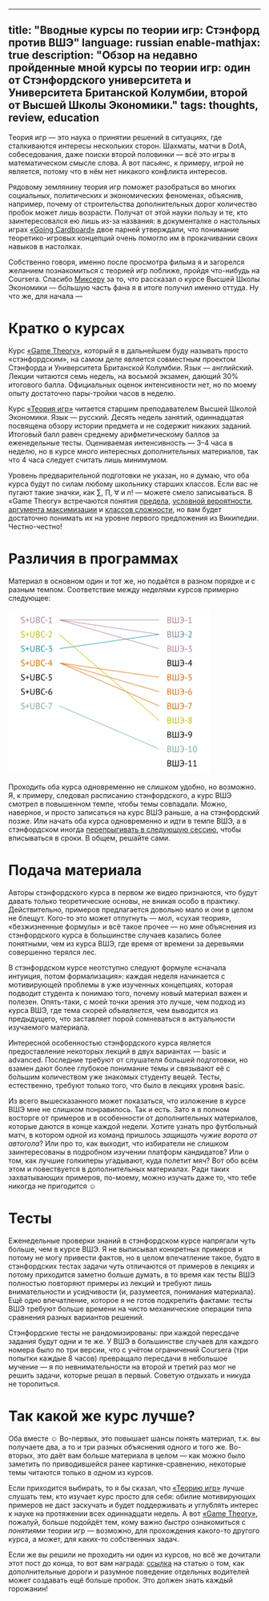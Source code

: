 ----
title: "Вводные курсы по теории игр: Стэнфорд против ВШЭ"
language: russian
enable-mathjax: true
description: "Обзор на недавно пройденные мной курсы по теории игр: один от
    Стэнфордского университета и Университета Британской Колумбии, второй от
    Высшей Школы Экономики."
tags: thoughts, review, education
----

Теория игр — это наука о принятии решений в ситуациях, где сталкиваются интересы
нескольких сторон. Шахматы, матчи в DotA, собеседования, даже поиски второй
половинки — всё это игры в математическом смысле слова. А вот пасьянс,
к примеру, игрой не является, потому что в нём нет никакого конфликта интересов.

Рядовому землянину теория игр поможет разобраться во многих социальных,
политических и экономических феноменах, объяснив, например, почему от
строительства дополнительных дорог количество пробок может лишь возрасти.
Получат от этой науки пользу и те, кто заинтересовался ею лишь из-за названия:
в документалке о настольных играх [«Going Cardboard»][going-cardboard] двое
парней утверждали, что понимание теоретико-игровых концепций очень помогло им
в прокачивании своих навыков в настолках.

Собственно говоря, именно после просмотра фильма я и загорелся желанием
познакомиться с теорией игр поближе, пройдя что-нибудь на Coursera. Спасибо
[Миксеру][rexim] за то, что рассказал о курсе Высшей Школы Экономики — бо́льшую
часть фана я в итоге получил именно оттуда. Ну что же, для начала —

# Кратко о курсах

Курс [«Game Theory»][game-theory-stanford], который я в дальнейшем буду называть
просто «стэнфордским», на самом деле является совместным проектом Стэнфорда
и Университета Британской Колумбии. Язык — английский. Лекции читаются семь
недель, на восьмой экзамен, дающий 30% итогового балла. Официальных оценок
интенсивности нет, но по моему опыту достаточно пары-тройки часов в неделю.

Курс [«Теория игр»][game-theory-hse] читается старшим преподавателем Высшей
Школой Экономики. Язык — русский. Десять недель занятий, одиннадцатая посвящена
обзору истории предмета и не содержит никаких заданий. Итоговый балл равен
среднему арифметическому баллов за еженедельные тесты. Оцениваемая
интенсивность — 3–4 часа в неделю, но в курсе много интересных дополнительных
материалов, так что 4 часа следует считать лишь минимумом.

Уровень предварительной подготовки не указан, но я думаю, что оба курса будут по
силам любому школьнику старших классов. Если вас не пугают такие значки, как
$\sum$, $\prod$, $\forall$ и $n!$ — можете смело записываться. В «Game Theory»
встречаются понятия [предела][wru-limit], [условной
вероятности][wru-conditional-probability], [аргумента максимизации][wru-argmax]
и [классов сложности][wru-np-complexity], но вам будет достаточно понимать их на
уровне первого предложения из Википедии. Честно-честно!

# Различия в программах

Материал в основном один и тот же, но подаётся в разном порядке и с разным
темпом. Соответствие между неделями курсов примерно следующее:

<div class="center">
<img src="/images/introductory-game-theory-courses-stanford-vs-hse-schedules.svg"
    width="402px" height="329px"
    alt="Сравнение расписаний курсов Стэнфорда и ВШЭ"
    class="bleed" />
</div>

Проходить оба курса одновременно не слишком удобно, но возможно. Я, к примеру,
следовал расписанию стэнфордского, а курс ВШЭ смотрел в повышенном темпе, чтобы
темы совпадали. Можно, наверное, и просто записаться на курс ВШЭ раньше, а на
стэнфордский позже. Или начать оба курса одновременно и идти в темпе ВШЭ,
а в стэнфордском иногда [перепрыгивать в следующую
сессию][coursera-switch-session], чтобы вписываться в сроки. В общем, решайте
сами.

# Подача материала

Авторы стэнфордского курса в первом же видео признаются, что будут давать только
теоретические основы, не вникая особо в практику. Действительно, примеров
предлагается довольно мало и они в целом не блещут. Кого-то это может
отпугнуть — мол, «сухая теория», «безжизненные формулы» и всё такое прочее — но
мне объяснения из стэнфордского курса в большинстве случаев казались более
понятными, чем из курса ВШЭ, где время от времени за деревьями совершенно
терялся лес.

В стэнфордском курсе неотступно следуют формуле «сначала интуиция, потом
формализация»: каждая неделя начинается с мотивирующей проблемы в уже изученных
концепциях, которая подводит студента к понимаю того, почему новый материал
важен и полезен. Опять-таки, с моей точки зрения это лучше, чем подход из курса
ВШЭ, где тема скорей *объявляется*, чем выводится из предыдущего, что заставляет
порой сомневаться в актуальности изучаемого материала.

Интересной особенностью стэнфордского курса является предоставление некоторых
лекций в двух вариантах — basic и advanced. Последние требуют от слушателя
большей подготовки, но взамен дают более глубокое понимание темы и связывают её
с бо́льшим количеством уже знакомых студенту вещей. Тесты, естественно, требуют
только того, что было в лекциях уровня basic.

Из всего вышесказанного может показаться, что изложение в курсе ВШЭ мне не
слишком понравилось. Так и есть. Зато я в полном восторге от примеров
и в особенности от дополнительных материалов, которые даются в конце каждой
недели. Хотите узнать про футбольный матч, в котором одной из команд пришлось
*защищать чужие ворота от автогола*? Или про то, как выходит, что избиратели не
слишком заинтересованы в подробном изучении платформ кандидатов? Или о том, как
лучшие голкиперы угадывают, куда полетит мяч? Вот обо всём этом и повествуется
в дополнительных материалах. Ради таких захватывающих примеров, по-моему, можно
изучать даже то, что тебе никогда не пригодится ☺

# Тесты

Еженедельные проверки знаний в стэнфордском курсе напрягали чуть больше, чем
в курсе ВШЭ. Я не выписывал конкретных примеров и потому не могу привести
фактов, но в целом впечатление такое, будто в стэнфордских тестах задачи чуть
отличаются от примеров в лекциях и потому приходится заметно больше думать, в то
время как тесты ВШЭ полностью повторяют примеры из лекций и требуют лишь
внимательности и усидчивости (и, разумеется, понимания материала). Ещё одно
впечатление, которое я не готов подкрепить фактами: тесты ВШЭ требуют больше
времени на чисто механические операции типа сравнения разных вариантов решений.

Стэнфордские тесты не рандомизированы: при каждой пересдаче задания будут одни
и те же. У ВШЭ в большинстве случаев для каждого номера было по три версии, что
с учётом ограничений Coursera (три попытки каждые 8 часов) превращало пересдачи
в небольшое мучение — я по невнимательности на второй и третий раз мог не решить
задачи, которые решал в первый. Советую отдыхать и никуда не торопиться.

# Так какой же курс лучше?

Оба вместе ☺ Во-первых, это повышает шансы понять материал, т.к. вы получаете
два, а то и три разных объяснения одного и того же. Во-вторых, это даёт вам
больше материала в целом — как можно было заметить по приводившейся ранее
картинке-сравнению, некоторые темы читаются только в одном из курсов.

Если приходится выбирать, то я бы сказал, что [«Теорию игр»][game-theory-hse]
лучше слушать тем, кто изучает курс просто для себя: обилие мотивирующих
примеров не даст заскучать и будет поддерживать и углублять интерес к науке на
протяжении всех одиннадцати недель. А вот [«Game Theory»][game-theory-stanford],
пожалуй, больше подойдёт тем, кому важно *быстро* ознакомиться с *понятиями*
теории игр — возможно, для прохождения какого-то другого курса, а может, для
каких-то собственных задач.

Если же вы решили не проходить ни один из курсов, но всё же дочитали этот пост до
конца, то вот вам награда: [ссылка][kvant-roads] на статью о том, как
дополнительные дороги и разумное поведение отдельных водителей может создавать
ещё больше пробок. Это должен знать каждый горожанин!

[rexim]: https://github.com/rexim "rexim (Alexey Kutepov) — GitHub"

[going-cardboard]: http://www.imdb.com/title/tt2229165
    "IMDb — Going Cardboard: A Board Game Documentary"

[game-theory-stanford]: https://www.coursera.org/learn/game-theory-1
    "Game Theory — Coursera"

[game-theory-hse]: https://www.coursera.org/learn/game-theory
    "Теория игр — Coursera"

[coursera-switch-session]: https://learner.coursera.help/hc/en-us/articles/208279776-Switch-to-a-different-session
    "Switch to a different session — Coursera Help Center"

[wru-limit]: https://ru.wikipedia.org/wiki/Предел_(математика)
    "Предел (математика) — Википедия"

[wru-conditional-probability]: https://ru.wikipedia.org/wiki/Условная_вероятность
    "Условная вероятность — Википедия"

[wru-argmax]: https://ru.wikipedia.org/wiki/Аргументы_максимизации_и_минимизации
    "Аргументы максимизации и минимизации — Википедия"

[wru-np-complexity]: https://ru.wikipedia.org/wiki/Класс_NP
    "Класс NP — Википедия"

[wru-geometric-progression]: https://ru.wikipedia.org/wiki/Геометрическая_прогрессия
    "Геометрическая прогрессия — Википедия"

[kvant-roads]: http://kvant.mccme.ru/pdf/2013/2013-01-b.pdf#page=15
    "Журнал «Квант», №1-2013. Автомобильные пробки: когда рациональность ведёт
    к коллапсу"
